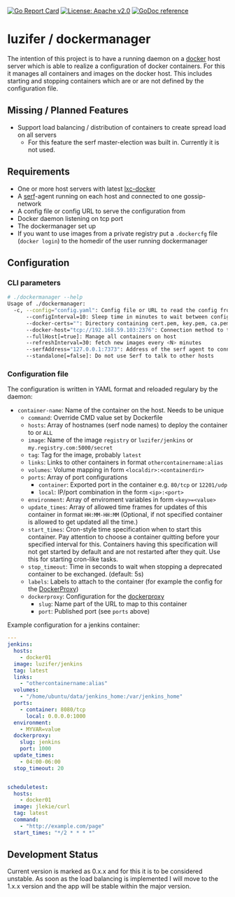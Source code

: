 [![Go Report Card](https://goreportcard.com/badge/github.com/Luzifer/dockermanager)](https://goreportcard.com/report/github.com/Luzifer/dockermanager)
[![License: Apache v2.0](https://badge.luzifer.io/v1/badge?color=5d79b5&title=license&text=Apache+v2.0)](http://www.apache.org/licenses/LICENSE-2.0)
[![GoDoc reference](http://badge.luzifer.io/v1/badge?color=5d79b5&title=godoc&text=reference)](https://godoc.org/github.com/Luzifer/dockermanager/config)

# luzifer / dockermanager

The intention of this project is to have a running daemon on a [docker](https://www.docker.com/) host server which is able to realize a configuration of docker containers. For this it manages all containers and images on the docker host. This includes starting and stopping containers which are or are not defined by the configuration file.

## Missing / Planned Features

- Support load balancing / distribution of containers to create spread load on all servers
  - For this feature the serf master-election was built in. Currently it is not used.

## Requirements

- One or more host servers with latest [lxc-docker](https://docs.docker.com/installation/ubuntulinux/)
- A [serf](http://www.serfdom.io/)-agent running on each host and connected to one gossip-network
- A config file or config URL to serve the configuration from
- Docker daemon listening on tcp port
- The dockermanager set up
- If you want to use images from a private registry put a `.dockercfg` file (`docker login`) to the homedir of the user running dockermanager

## Configuration

### CLI parameters

```bash
# ./dockermanager --help
Usage of ./dockermanager:
  -c, --config="config.yaml": Config file or URL to read the config from
      --configInterval=10: Sleep time in minutes to wait between config reloads
      --docker-certs="": Directory containing cert.pem, key.pem, ca.pem for the registry
      --docker-host="tcp://192.168.59.103:2376": Connection method to the docker server
      --fullHost[=true]: Manage all containers on host
      --refreshInterval=30: fetch new images every <N> minutes
      --serfAddress="127.0.0.1:7373": Address of the serf agent to connect to
      --standalone[=false]: Do not use Serf to talk to other hosts
```

### Configuration file

The configuration is written in YAML format and reloaded regulary by the daemon:

- `container-name`: Name of the container on the host. Needs to be unique
  - `command`: Override CMD value set by Dockerfile
  - `hosts`: Array of hostnames (serf node names) to deploy the container to or `ALL`
  - `image`: Name of the image `registry` or `luzifer/jenkins` or `my.registry.com:5000/secret`
  - `tag`: Tag for the image, probably `latest`
  - `links`: Links to other containers in format `othercontainername:alias`
  - `volumes`: Volume mapping in form `<localdir>:<containerdir>`
  - `ports`: Array of port configurations
    - `container`: Exported port in the container e.g. `80/tcp` or `12201/udp`
    - `local`: IP/port combination in the form `<ip>:<port>`
  - `environment`: Array of enviroment variables in form `<key>=<value>`
  - `update_times`: Array of allowed time frames for updates of this container in format `HH:MM-HH:MM` (Optional, if not specified container is allowed to get updated all the time.)
  - `start_times`: Cron-style time specification when to start this container. Pay attention to choose a container quitting before your specified interval for this. Containers having this specification will not get started by default and are not restarted after they quit. Use this for starting cron-like tasks.
  - `stop_timeout`: Time in seconds to wait when stopping a deprecated container to be exchanged. (default: 5s)
  - `labels`: Labels to attach to the container (for example the config for the [DockerProxy](https://github.com/Luzifer/dockerproxy))
  - `dockerproxy`: Configuration for the [dockerproxy](https://github.com/Luzifer/dockerproxy)
    - `slug`: Name part of the URL to map to this container
    - `port`: Published port (see `ports` above)

Example configuration for a jenkins container:

```yaml
---
jenkins:
  hosts:
    - docker01
  image: luzifer/jenkins
  tag: latest
  links:
    - "othercontainername:alias"
  volumes:
    - "/home/ubuntu/data/jenkins_home:/var/jenkins_home"
  ports:
    - container: 8080/tcp
      local: 0.0.0.0:1000
  environment:
    - MYVAR=value
  dockerproxy:
    slug: jenkins
    port: 1000
  update_times:
    - 04:00-06:00
  stop_timeout: 20


scheduletest:
  hosts:
    - docker01
  image: jlekie/curl
  tag: latest
  command:
    - "http://example.com/page"
  start_times: "*/2 * * * *"
```

## Development Status

Current version is marked as 0.x.x and for this it is to be considered unstable. As soon as the load balancing is implemented I will move to the 1.x.x version and the app will be stable within the major version.
